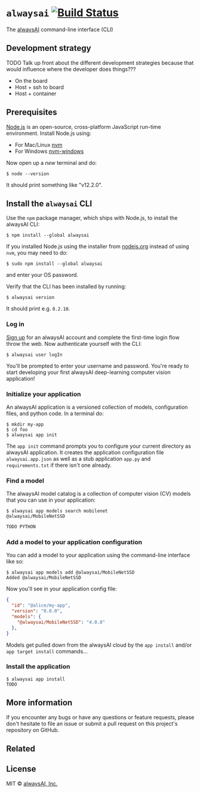 # `alwaysai` [![Build Status](https://travis-ci.com/alwaysai/cli.svg?branch=master)](https://travis-ci.com/alwaysai/cli)
The [alwaysAI](https://alwaysai.co) command-line interface (CLI)

## Development strategy
TODO Talk up front about the different development strategies because that would influence where the developer does things???

- On the board
- Host + ssh to board
- Host + container

## Prerequisites
[Node.js](https://en.wikipedia.org/wiki/Node.js) is an open-source, cross-platform JavaScript run-time environment. 
Install Node.js using:

- For Mac/Linux [nvm](https://github.com/nvm-sh/nvm#installation-and-update)
- For Windows [nvm-windows](https://github.com/coreybutler/nvm-windows)

Now open up a *new* terminal and do:
```
$ node --version
```
It should print something like "v12.2.0".


## Install the `alwaysai` CLI
Use the `npm` package manager, which ships with Node.js, to install the alwaysAI CLI:
```
$ npm install --global alwaysai
```

If you installed Node.js using the installer from [nodejs.org](https://nodejs.org/en/) instead of using `nvm`, you may need to do:
```
$ sudo npm install --global alwaysai
```
and enter your OS password.

Verify that the CLI has been installed by running:
```
$ alwaysai version
```
It should print e.g. `0.2.10`.

### Log in
[Sign up](https://alwaysai.co/signup) for an alwaysAI account and complete the first-time login flow throw the web. Now authenticate yourself with the CLI:
```
$ alwaysai user logIn
```
You'll be prompted to enter your username and password. You're ready to start developing your first alwaysAI deep-learning computer vision application!

### Initialize your application
An alwaysAI application is a versioned collection of models, configuration files, and python code. In a terminal do:

```
$ mkdir my-app
$ cd foo
$ alwaysai app init
```
The `app init` command prompts you to configure your current directory as alwaysAI application. It creates the application configuration file `alwaysai.app.json` as well as a stub application `app.py` and `requirements.txt` if there isn't one already.

### Find a model
The alwaysAI model catalog is a collection of computer vision (CV) models that you can use in your application:
```
$ alwaysai app models search mobilenet
@alwaysai/MobileNetSSD
```

```py
TODO PYTHON
```

### Add a model to your application configuration
You can add a model to your application using the command-line interface like so:
```
$ alwaysai app models add @alwaysai/MobileNetSSD
Added @alwaysai/MobileNetSSD
```
Now you'll see in your application config file:

```json
{
  "id": "@alice/my-app",
  "version": "0.0.0",
  "models": {
    "@alwaysai/MobileNetSSD": "4.0.8"
  },
}
```

Models get pulled down from the alwaysAI cloud by the `app install` and/or `app target install` commands...


### Install the application
```
$ alwaysai app install
TODO
```

## More information
If you encounter any bugs or have any questions or feature requests, please don't hesitate to file an issue or submit a pull request on this project's repository on GitHub.

## Related

## License
MIT © [alwaysAI, Inc.](https://alwaysai.co)
